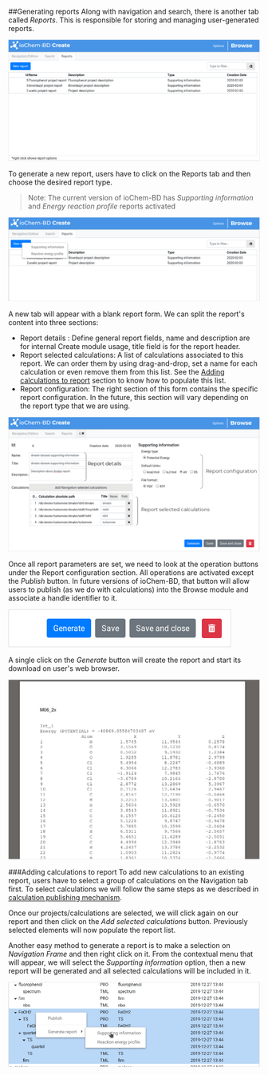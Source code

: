 ##Generating reports
Along with navigation and search, there is another tab called *Reports*. This is responsible for storing and managing user-generated reports.

![Report manager tab](/images/CreateReportsMain.png) 

To generate a new report, users have to click on the Reports tab and then choose the desired report type.

>Note: The current version of ioChem-BD has *Supporting information* and *Energy reaction profile* reports activated

![New report button](/images/CreateReportsNew.png) 

A new tab will appear with a blank report form.
We can split the report's content into three sections:
  * Report details : Define general report fields, name and description are for internal Create module usage, title field is for the report header.
  * Report selected calculations: A list of calculations associated to this report. We can order them by using drag-and-drop, set a name for each calculation or even remove them from this list. See the [Adding calculations to report](#adding-calculations-to-report) section to know how to populate this list.
  * Report configuration: The right section of this form contains the specific report configuration. In the future, this section will vary depending on the report type that we are using.
   
![Report form section](/images/CreateReportsSupportingInformation.png)

Once all report parameters are set, we need to look at the operation buttons under the Report configuration section. All operations are activated except the *Publish* button. In future versions of ioChem-BD, that button will allow users to publish (as we do with calculations) into the Browse module and associate a handle identifier to it. 

![New report options](/images/CreateReportsNewButton.png) 

A single click on the *Generate* button will create the report and start its download on user's web browser. 

![Report PDF output example](/images/CreateReportsNewResult.png)

###Adding calculations to report
To add new calculations to an existing report, users have to select a group of calculations on the Navigation tab first.
To select calculations we will follow the same steps as we described in [calculation publishing mechanism](/usage/publishing-calculations.md#publication-steps).

Once our projects/calculations are selected, we will click again on our report and then click on the *Add selected calculations* button. Previously selected elements will now populate the report list.

Another easy method to generate a report is to make a selection on *Navigation Frame* and then right click on it. From the contextual menu that will appear, we will select the *Supporting information* option, then a new report will be generated and all selected calculations will be included in it.
 
![Creating reports based on calculation selection](/images/CreateReportsNew2.png "wikilink")
